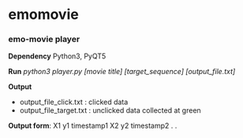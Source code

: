 # emomovie
### emo-movie player

**Dependency**
Python3, PyQT5

**Run** 
*python3 player.py [movie title] [target_sequence] [output_file.txt]*

**Output**
-   output_file_click.txt : clicked data
-   output_file_target.txt : unclicked data collected at green

**Output form**:
X1 y1 timestamp1
X2 y2 timestamp2
.
.

